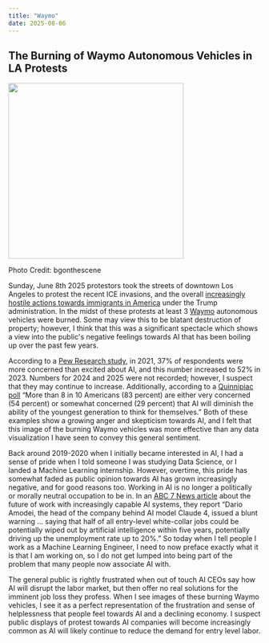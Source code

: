 ```yaml
---
title: "Waymo"
date: 2025-08-06
---
```


## The Burning of Waymo Autonomous Vehicles in LA Protests

<img src="https://raw.githubusercontent.com/fentresspaul61B/The-Data-Ethicist/main/images/burning_waymo.png" width="350" height="350">

Photo Credit: bgonthescene

Sunday, June 8th 2025 protestors took the streets of downtown Los Angeles to protest the recent ICE invasions, and the overall [increasingly hostile actions towards immigrants in America](https://www.cbsnews.com/news/ice-arrests-under-trump-100k/) under the Trump administration. In the midst of these protests at least 3 [Waymo](https://waymo.com/) autonomous vehicles were burned. Some may view this to be blatant destruction of property; however, I think that this was a significant spectacle which shows a view into the public's negative feelings towards AI that has been boiling up over the past few years. 

According to a [Pew Research study](https://www.pewresearch.org/short-reads/2023/11/21/what-the-data-says-about-americans-views-of-artificial-intelligence/ ), in 2021, 37% of respondents were more concerned than excited about AI, and this number increased to 52% in 2023. Numbers for 2024 and 2025 were not recorded; however, I suspect that they may continue to increase. Additionally, according to a [Quinnipiac poll](https://poll.qu.edu/poll-release?releaseid=3923) “More than 8 in 10 Americans (83 percent) are either very concerned (54 percent) or somewhat concerned (29 percent) that AI will diminish the ability of the youngest generation to think for themselves.” Both of these examples show a growing anger and skepticism towards AI, and I felt that this image of the burning Waymo vehicles was more effective than any data visualization I have seen to convey this general sentiment. 

Back around 2019-2020 when I initially became interested in AI, I had a sense of pride when I told someone I was studying Data Science, or I landed a Machine Learning internship. However, overtime, this pride has somewhat faded as public opinion towards AI has grown increasingly negative, and for good reasons too. Working in AI is no longer a politically or morally neutral occupation to be in. In an [ABC 7 News article]( https://abc7.com/post/anthropic-ceo-warns-artificial-intelligence-will-eliminate-jobs-what-can-do-protect-career/16586317/) about the future of work with increasingly capable AI systems, they report “Dario Amodei, the head of the company behind AI model Claude 4, issued a blunt warning ... saying that half of all entry-level white-collar jobs could be potentially wiped out by artificial intelligence within five years, potentially driving up the unemployment rate up to 20%.” So today when I tell people I work as a Machine Learning Engineer, I need to now preface exactly what it is that I am working on, so I do not get lumped into being part of the problem that many people now associate AI with.


The general public is rightly frustrated when out of touch AI CEOs say how AI will disrupt the labor market, but then offer no real solutions for the imminent job loss they profess. When I see images of these burning Waymo vehicles, I see it as a perfect representation of the frustration and sense of helplessness that people feel towards AI and a declining economy. I suspect public displays of protest towards AI companies will become increasingly common as AI will likely continue to reduce the demand for entry level labor. 
